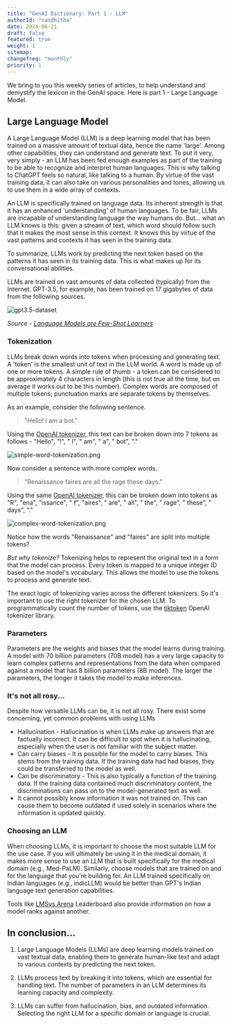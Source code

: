 ```yaml
---
title: "GenAI Dictionary: Part 1 - LLM"
authorId: "nandhitha"
date: 2024-06-21
draft: false
featured: true
weight: 1
sitemap:
changefreq: "monthly"
priority: 1
---
```


We bring to you this weekly series of articles, to help understand and demystify the lexicon in the GenAI space.
Here is part 1 - Large Language Model.

## Large Language Model

A Large Language Model (LLM) is a deep learning model that has been trained on a massive amount of textual data, hence the name 'large'. Among other capabilities, they can understand and generate text. To put it very, very simply - an LLM has been fed enough examples as part of the training to be able to recognize and interpret human languages. This is why talking to ChatGPT feels so natural, like talking to a human. By virtue of the vast training data, it can also take on various personalities and tones, allowing us to use them in a wide array of contexts.

An LLM is specifically trained on language data. Its inherent strength is that it has an enhanced 'understanding' of human languages. To be fair, LLMs are incapable of understanding language the way humans do. But... what an LLM knows is this: given a stream of text, which word should follow such that it makes the most sense in this context. It knows this by virtue of the vast patterns and contexts it has seen in the training data.

To summarize, LLMs work by predicting the next token based on the patterns it has seen in its training data. This is what makes up for its conversational abilities.

LLMs are trained on vast amounts of data collected (typically) from the Internet. GPT-3.5, for example, has been trained on 17 gigabytes of data from the following sources.

![gpt3.5-dataset](/images/blog/genai-dictionary-part1-llm/gpt3.5-dataset.png)

_Source - [Language Models are Few-Shot Learners](https://arxiv.org/abs/2005.14165)_

### Tokenization

LLMs break down words into tokens when processing and generating text. A 'token' is the smallest unit of text in the LLM world. A word is made up of one or more tokens. A simple rule of thumb - a token can be considered to be approximately 4 characters in length (this is not true all the time, but on average it works out to be this number). Complex words are composed of multiple tokens; punctuation marks are separate tokens by themselves.

As an example, consider the following sentence.

> "Hello! I am a bot."

Using the [OpenAI tokenizer](https://platform.openai.com/tokenizer), this text can be broken down into 7 tokens as follows - "Hello", "!", " I", " am", " a", " bot", "."

![simple-word-tokenization.png](/images/blog/genai-dictionary-part1-llm/simple-word-tokenization.png)

Now consider a sentence with more complex words.

> "Renaissance faires are all the rage these days."

Using the same [OpenAI tokenizer](https://platform.openai.com/tokenizer), this can be broken down into tokens as "R", "ena", "issance", " f", "aires", " are", " all", " the", " rage", " these", " days", "."

![complex-word-tokenization.png](/images/blog/genai-dictionary-part1-llm/complex-word-tokenization.png)

Notice how the words "Renaissance" and "faires" are split into multiple tokens?

_But why tokenize?_ Tokenizing helps to represent the original text in a form that the model can process. Every token is mapped to a unique integer ID based on the model's vocabulary. This allows the model to use the tokens to process and generate text.

The exact logic of tokenizing varies across the different tokenizers. So it's important to use the right tokenizer for the chosen LLM. To programmatically count the number of tokens, use the [tiktoken](https://github.com/openai/tiktoken) OpenAI tokenizer library.

### Parameters

Parameters are the weights and biases that the model learns during training. A model with 70 billion parameters (70B model) has a very large capacity to learn complex patterns and representations from the data when compared against a model that has 8 billion parameters (8B model). The larger the parameters, the longer it takes the model to make inferences.

### It's not all rosy...

Despite how versatile LLMs can be, it is not all rosy. There exist some concerning, yet common problems with using LLMs

- Hallucination - Hallucination is when LLMs make up answers that are factually incorrect. It can be difficult to spot when it is hallucinating, especially when the user is not familiar with the subject matter.
- Can carry biases - It is possible for the model to carry biases. This stems from the training data. If the training data had had biases, they could be transferred to the model as well.
- Can be discriminatory - This is also typically a function of the training data. If the training data contained much discriminatory content, the discriminations can pass on to the model-generated text as well.
- It cannot possibly know information it was not trained on. This can cause them to become outdated if used solely in scenarios where the information is updated quickly.

### Choosing an LLM

When choosing LLMs, it is important to choose the most suitable LLM for the use case. If you will ultimately be using it in the medical domain, it makes more sense to use an LLM that is built specifically for the medical domain (e.g., Med-PaLM). Similarly, choose models that are trained on and for the language that you're building for. An LLM trained specifically on Indian languages (e.g., indicLLM) would be better than GPT's Indian language text generation capabilities.

Tools like [LMSys Arena](https://chat.lmsys.org/) Leaderboard also provide information on how a model ranks against another.

## In conclusion...

1. Large Language Models (LLMs) are deep learning models trained on vast textual data, enabling them to generate human-like text and adapt to various contexts by predicting the next token.

2. LLMs process text by breaking it into tokens, which are essential for handling text. The number of parameters in an LLM determines its learning capacity and complexity.

3. LLMs can suffer from hallucination, bias, and outdated information. Selecting the right LLM for a specific domain or language is crucial.
